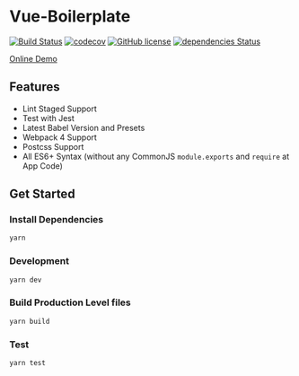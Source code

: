 # Vue-Boilerplate

[![Build Status](https://travis-ci.org/aquariuslt/vue-boilerplate.svg?branch=master)](https://travis-ci.org/aquariuslt/vue-boilerplate)
[![codecov](https://img.shields.io/codecov/c/github/aquariuslt/vue-boilerplate/master.svg)](https://codecov.io/gh/aquariuslt/vue-boilerplate)
[![GitHub license](https://img.shields.io/github/license/aquariuslt/vue-boilerplate.svg)](https://github.com/aquariuslt/vue-boilerplate/blob/master/LICENSE)
[![dependencies Status](https://david-dm.org/aquariuslt/vue-boilerplate/status.svg)](https://david-dm.org/aquariuslt/vue-boilerplate)


[Online Demo](https://blog.aquariuslt.com/vue-boilerplate/)

## Features

- Lint Staged Support
- Test with Jest
- Latest Babel Version and Presets
- Webpack 4 Support
- Postcss Support
- All ES6+ Syntax (without any CommonJS `module.exports` and `require` at App Code)

## Get Started 

### Install Dependencies
```bash
yarn
```

### Development 
```bash
yarn dev
```

### Build Production Level files
```bash
yarn build
```

### Test
```bash
yarn test
```



